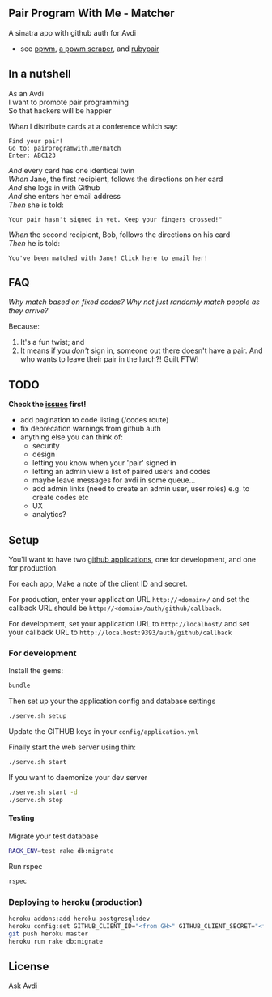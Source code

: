 ## Pair Program With Me - Matcher

A sinatra app with github auth for Avdi

* see [ppwm](https://github.com/avdi/ppwm), [a ppwm scraper](https://github.com/martyhines/pair_with_me), and [rubypair](https://github.com/rubypair/rubypair)

## In a nutshell

As an Avdi<br/>
I want to promote pair programming<br/>
So that hackers will be happier<br/>

*When* I distribute cards at a conference which say:

    Find your pair!
    Go to: pairprogramwith.me/match
    Enter: ABC123

*And* every card has one identical twin<br/>
*When* Jane, the first recipient, follows the directions on her card<br/>
*And* she logs in with Github<br/>
*And* she enters her email address<br/>
*Then* she is told:

    Your pair hasn't signed in yet. Keep your fingers crossed!"

*When* the second recipient, Bob, follows the directions on his card<br/>
*Then* he is told:

    You've been matched with Jane! Click here to email her!

## FAQ

*Why match based on fixed codes? Why not just randomly match people as they arrive?*

Because:

1. It's a fun twist; and
2. It means if you *don't* sign in, someone out there doesn't have a pair. And who wants to leave their pair in the lurch?! Guilt FTW!

## TODO

**Check the [issues](https://github.com/rubyrogues/ppwm-matcher/issues) first!**

* add pagination to code listing (/codes route)
* fix deprecation warnings from github auth
* anything else you can think of:
  * security
  * design
  * letting you know when your 'pair' signed in
  * letting an admin view a list of paired users and codes
  * maybe leave messages for avdi in some queue...
  * add admin links (need to create an admin user, user roles) e.g. to create codes etc
  * UX
  * analytics?

## Setup

You'll want to have two [github applications](https://github.com/settings/applications/new), one for development, and one for production.

For each app, Make a note of the client ID and secret.

For production, enter your application URL `http://<domain>/` and
set the callback URL should be `http://<domain>/auth/github/callback`.

For development, set your application URL to `http://localhost/` and set your
callback URL to `http://localhost:9393/auth/github/callback`

### For development

Install the gems:

```bash
bundle
```

Then set up your the application config and database settings

```bash
./serve.sh setup
```

Update the GITHUB keys in your `config/application.yml`


Finally start the web server using thin:

```bash
./serve.sh start
```

If you want to daemonize your dev server

```bash
./serve.sh start -d
./serve.sh stop
```

#### Testing

Migrate your test database

```bash
RACK_ENV=test rake db:migrate
```

Run rspec

```bash
rspec
```

### Deploying to heroku (production)

  ```bash
  heroku addons:add heroku-postgresql:dev
  heroku config:set GITHUB_CLIENT_ID="<from GH>" GITHUB_CLIENT_SECRET="<from GH>"
  git push heroku master
  heroku run rake db:migrate
  ```

## License

Ask Avdi
